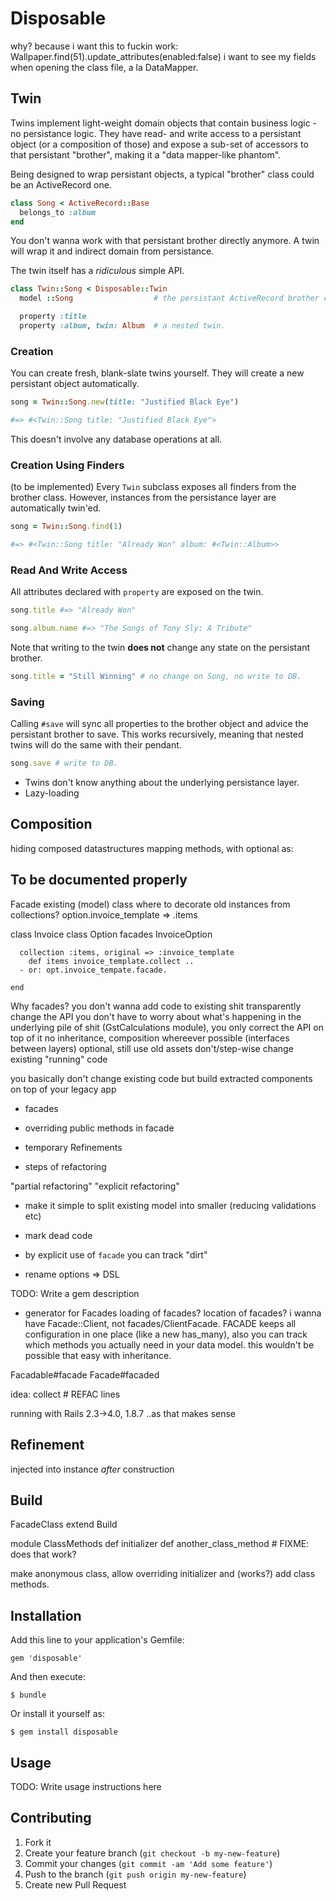 # Disposable


why?
because i want this to fuckin work: Wallpaper.find(51).update_attributes(enabled:false)
i want to see my fields when opening the class file, a la DataMapper.

## Twin

Twins implement light-weight domain objects that contain business logic - no persistance logic. They have read- and write access to a persistant object (or a composition of those) and expose a sub-set of accessors to that persistant "brother", making it a "data mapper-like phantom".

Being designed to wrap persistant objects, a typical "brother" class could be an ActiveRecord one.

```ruby
class Song < ActiveRecord::Base
  belongs_to :album
end
```

You don't wanna work with that persistant brother directly anymore. A twin will wrap it and indirect domain from persistance.

The twin itself has a _ridiculous_ simple API.

```ruby
class Twin::Song < Disposable::Twin
  model ::Song                  # the persistant ActiveRecord brother class

  property :title
  property :album, twin: Album  # a nested twin.
```


### Creation

You can create fresh, blank-slate twins yourself. They will create a new persistant object automatically.

```ruby
song = Twin::Song.new(title: "Justified Black Eye")

#=> #<Twin::Song title: "Justified Black Eye">
```

This doesn't involve any database operations at all.


### Creation Using Finders

(to be implemented)
Every `Twin` subclass exposes all finders from the brother class. However, instances from the persistance layer are automatically twin'ed.

```ruby
song = Twin::Song.find(1)

#=> #<Twin::Song title: "Already Won" album: #<Twin::Album>>
```


### Read And Write Access

All attributes declared with `property` are exposed on the twin.

```ruby
song.title #=> "Already Won"

song.album.name #=> "The Songs of Tony Sly: A Tribute"
```

Note that writing to the twin **does not** change any state on the persistant brother.

```ruby
song.title = "Still Winning" # no change on Song, no write to DB.
```


### Saving

Calling `#save` will sync all properties to the brother object and advice the persistant brother to save. This works recursively, meaning that nested twins will do the same with their pendant.

```ruby
song.save # write to DB.
```

* Twins don't know anything about the underlying persistance layer.
* Lazy-loading



## Composition

hiding composed datastructures
mapping methods, with optional as:


## To be documented properly

Facade existing (model) class
where to decorate old instances from collections?
  option.invoice_template => .items



class Invoice
	class Option
	  facades InvoiceOption

	  collection :items, original => :invoice_template
	  	def items invoice_template.collect ..
	  - or: opt.invoice_tempate.facade.

	end


Why facades?
you don't wanna add code to existing shit
transparently change the API
you don't have to worry about what's happening in the underlying pile of shit (GstCalculations module), you only correct the API on top of it
no inheritance, composition whereever possible (interfaces between layers)
optional, still use old assets
don't/step-wise change existing "running" code

you basically don't change existing code but build extracted components on top of your legacy app

* facades
* overriding public methods in facade
* temporary Refinements

* steps of refactoring


"partial refactoring"
"explicit refactoring"


* make it simple to split existing model into smaller (reducing validations etc)
* mark dead code
* by explicit use of `facade` you can track "dirt"

* rename options => DSL

TODO: Write a gem description
* generator for Facades
loading of facades?
location of facades? i wanna have Facade::Client, not facades/ClientFacade.
FACADE keeps all configuration in one place (like a new has_many), also you can track which methods you actually need in your data model. this wouldn't be possible that easy with inheritance.

Facadable#facade
Facade#facaded


idea: collect # REFAC lines


running with Rails 2.3->4.0, 1.8.7 ..as that makes sense


## Refinement

injected into instance _after_ construction

## Build



FacadeClass
  extend Build

  module ClassMethods
    def initializer
    def another_class_method # FIXME: does that work?

make anonymous class, allow overriding initializer and (works?) add class methods.


## Installation

Add this line to your application's Gemfile:

    gem 'disposable'

And then execute:

    $ bundle

Or install it yourself as:

    $ gem install disposable

## Usage

TODO: Write usage instructions here

## Contributing

1. Fork it
2. Create your feature branch (`git checkout -b my-new-feature`)
3. Commit your changes (`git commit -am 'Add some feature'`)
4. Push to the branch (`git push origin my-new-feature`)
5. Create new Pull Request

